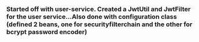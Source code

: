 ### Started off with user-service. Created a JwtUtil and JwtFilter for the user service...Also done with configuration class (defined 2 beans, one for securityfilterchain and the other for bcrypt password encoder) 
